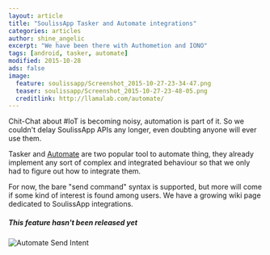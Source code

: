 ```yaml
---
layout: article
title: "SoulissApp Tasker and Automate integrations"
categories: articles
author: shine_angelic
excerpt: "We have been there with Authometion and IONO"
tags: [android, tasker, automate]
modified: 2015-10-28
ads: false  
image:
  feature: soulissapp/Screenshot_2015-10-27-23-34-47.png
  teaser: soulissapp/Screenshot_2015-10-27-23-48-05.png
  creditlink: http://llamalab.com/automate/
---
```

Chit-Chat about #IoT is becoming noisy, automation is part of it. So we couldn't delay SoulissApp APIs any longer, even doubting anyone will ever use them.

Tasker and [Automate](http://llamalab.com/automate/) are two popular tool to automate thing, they already implement any sort of complex and integrated behaviour so that we only had to figure out how to integrate them.

For now, the bare "send command" syntax is supported, but more will come if some kind of interest is found among users. 
We have a growing wiki page dedicated to SoulissApp integrations.

<div class="note unreleased">
  <h5>This feature hasn't been released yet</h5>
</div>

![Automate Send Intent](http://souliss.net/images/soulissapp/Screenshot_2015-10-27-23-05-52.png)
